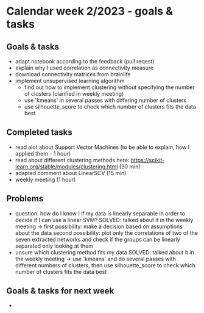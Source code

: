 # Calendar week 2/2023 - goals & tasks

## Goals & tasks
- adapt notebook according to the feedback (pull reqest)
- explain why I used correlation as connectivity measure
- download connectivity matrices from brainlife 
- implement unsupervised learning algorithm 
    - find out how to implement clustering without specifying the number of clusters (clarified in weekly meeting)
    - use 'kmeans' in several passes with differing number of clusters
    - use silhouette_score to check which number of clusters fits the data best

## Completed tasks
- read alot about Support Vector Machines (to be able to explain, how I applied them - 1 hour)
- read about different clustering methods here: https://scikit-learn.org/stable/modules/clustering.html (30 min)
- adapted comment about LinearSCV (15 min)
- weekly meeting (1 hour)

## Problems
- question: how do I know I if my data is linearly separable in order to decide if I can use a linear SVM?
    SOLVED: talked about it in the weekly meeting 
            -> first possibility: make a decision based on assumptions about the data 
                second possibility: plot only the correlations of two of the seven extracted networks and check if the groups can be linearly separated only looking at them 
- unsure which clustering method fits my data 
    SOLVED: talked about it in the weekly meeting
            -> use 'kmeans' and do several passes with different numbers of clusters, then use silhouette_score to check which number of clusters fits the data best

## Goals & tasks for next week
- 